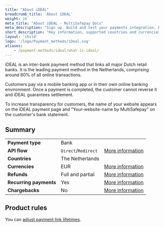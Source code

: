 ```yaml
---
title: "About iDEAL"
breadcrumb_title: 'About iDEAL'
weight: 10
meta_title: "About iDEAL - MultiSafepay Docs"
meta_description: "Sign up. Build and test your payments integration. Explore our products and services. Use our API Reference, SDKs, and wrappers. Get support."
short_description: "Key information, supported countries and currencies, product rules"
layout: 'child'
logo: '/logo/Payment_methods/iDeal.svg'
aliases: 
    - /payment-methods/ideal/what-is-ideal/
---
```

iDEAL is an inter-bank payment method that links all major Dutch retail banks. It is the leading payment method in the Netherlands, comprising around 60% of all online transactions.

Customers pay via a mobile banking app or in their own online banking environment. Once a payment is completed, the customer cannot reverse it and iDEAL guarantees settlement.

To increase transparency for customers, the name of your website appears on the iDEAL payment page and "Your-website-name by MultiSafepay" on the customer's bank statement. 

## Summary

|   |   |   |
|---|---|---|
| **Payment type**   | Bank  | |
| **API flow**  | `Direct`/`Redirect` | [More information](/developer/api/difference-between-direct-and-redirect) |
| **Countries**  | The Netherlands  | |
| **Currencies**  | EUR | [More information](/faq/general/supported-currencies) | 
| **Refunds**  | Full and partial  | [More information](/payments/methods/banks/ideal/user-guide/processing-refunds) | 
| **Recurring payments**  | Yes | [More information](/payments/about/recurring-payments/)  |
| **Chargebacks**  | No | [More information](/faq/chargebacks)  |

## Product rules

You can [adjust payment link lifetimes](/developer/api/adjusting-payment-link-lifetimes/).
